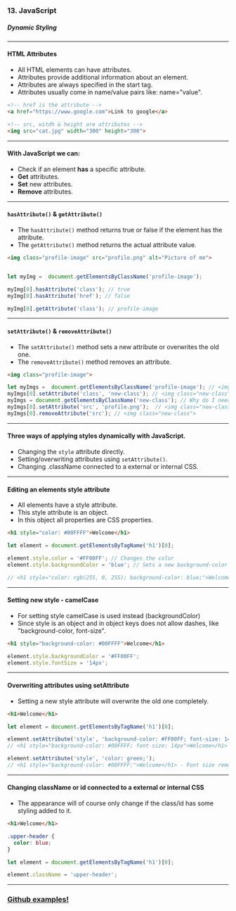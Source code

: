 ### 13. JavaScript
##### Dynamic Styling

---

####  HTML Attributes
* All HTML elements can have attributes.
* Attributes provide additional information about an element.
* Attributes are always specified in the start tag.
* Attributes usually come in name/value pairs like: name="value".

```HTML
<!-- href is the attribute -->
<a href="https://www.google.com">Link to google</a>

<!-- src, witdh & height are attributes -->
<img src="cat.jpg" width="300" height="300">
```


---

####  With JavaScript we can:

* Check if an element **has** a specific attribute.
* **Get** attributes.
* **Set** new attributes.
* **Remove** attributes.


---

####  ```hasAttribute()``` & ```getAttribute()```

* The ```hasAttribute()``` method returns true or false if the element has the attribute.
* The ```getAttribute()``` method returns the actual attribute value.

```HTML
<img class="profile-image" src="profile.png" alt="Picture of me">
```

```JavaScript

let myImg =  document.getElementsByClassName('profile-image');

myImg[0].hasAttribute('class'); // true
myImg[0].hasAttribute('href'); // false

myImg[0].getAttribute('class'); // profile-image
```


---
        

####  ```setAttribute()``` & ```removeAttribute()```
  
* The ```setAttribute()``` method sets a new attribute or overwrites the old one.
* The ```removeAttribute()``` method removes an attribute.

```HTML
<img class="profile-image">
```

```JavaScript
let myImgs =  document.getElementsByClassName('profile-image'); // <img class="profile-image">
myImgs[0].setAttribute('class', 'new-class'); // <img class="new-class">
myImgs = document.getElementsByClassName('new-class'); // Why do I need to get it again?
myImgs[0].setAttribute('src', 'profile.png');  // <img class="new-class" src="profile.png">
myImgs[0].removeAttribute('src'); // <img class="new-class">
```

---

####  Three ways of applying styles dynamically with JavaScript.

* Changing the ```style``` attribute directly.
* Setting/overwriting attributes using ```setAttribute()```.
* Changing .className connected to a external or internal CSS.

---

####  Editing an elements style attribute

* All elements have a style attribute.
* This style attribute is an object.
* In this object all properties are CSS properties.

```HTML
<h1 style="color: #00FFFF">Welcome</h1>
```

```JavaScript
let element = document.getElementsByTagName('h1')[0];

element.style.color = '#FF00FF'; // Changes the color
element.style.backgroundColor = 'blue'; // Sets a new background-color

// <h1 style="color: rgb(255, 0, 255); background-color: blue;">Welcome</h1>
```

---

####  Setting new style - camelCase

* For setting style camelCase is used instead (backgroundColor)
* Since style is an object and in object keys does not allow dashes, like "background-color, font-size".

```HTML
<h1 style="background-color: #00FFFF">Welcome</h1>
```

```JavaScript
element.style.backgroundColor = '#FF00FF';
element.style.fontSize = '14px';
```

---

####  Overwriting attributes using setAttribute

* Setting a new style attribute will overwrite the old one completely.

```HTML
<h1>Welcome</h1>
```

```JavaScript
let element = document.getElementsByTagName('h1')[0];

element.setAttribute('style', 'background-color: #FF00FF; font-size: 14px;');
// <h1 style="background-color: #00FFFF; font-size: 14px">Welcome</h1>

element.setAttribute('style', 'color: green;');
// <h1 style="background-color: #00FFFF;">Welcome</h1> - Font size removed

```

---

####  Changing className or id connected to a external or internal CSS

* The appearance will of course only change if the class/id has some styling added to it.

```HTML
<h1>Welcome</h1>
```

```CSS
.upper-header {
  color: blue;
}
```

```JavaScript
let element = document.getElementsByTagName('h1')[0];

element.className = 'upper-header';
```

---

### <a href="https://github.com/SofthouseVxo/Education" target="_blank">Github examples!</a>

